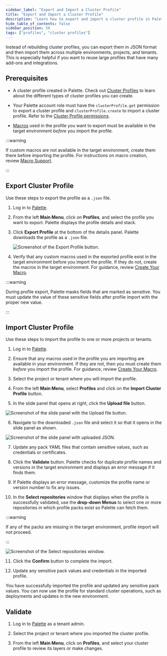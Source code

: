 ```yaml
---
sidebar_label: "Export and Import a Cluster Profile"
title: "Export and Import a Cluster Profile"
description: "Learn how to export and import a cluster profile in Palette."
hide_table_of_contents: false
sidebar_position: 50
tags: ["profiles", "cluster profiles"]
---
```


Instead of rebuilding cluster profiles, you can export them in JSON format and then import them across multiple
environments, projects, and tenants. This is especially helpful if you want to reuse large profiles that have many
add-ons and integrations.

## Prerequisites

- A cluster profile created in Palette. Check out [Cluster Profiles](cluster-profiles.md) to learn about the different
  types of cluster profiles you can create.

- Your Palette account role must have the `clusterProfile.get` permission to export a cluster profile and
  `clusterProfile.create` to import a cluster profile. Refer to the
  [Cluster Profile permissions](../../user-management/palette-rbac/project-scope-roles-permissions.md#cluster-profile).

- [Macros](../../registries-and-packs/pack-constraints.md#pack-macros) used in the profile you want to export must be
  available in the target environment _before_ you import the profile.

:::warning

If custom macros are not available in the target environment, create them there before importing the profile. For
instructions on macro creation, review [Macro Support](../../clusters/cluster-management/macros.md#create-your-macro).

:::

## Export Cluster Profile

Use these steps to export the profile as a `.json` file.

1. Log in to [Palette](https://console.spectrocloud.com).

2. From the left **Main Menu**, click on **Profiles**, and select the profile you want to export. Palette displays the
   profile details and stack.

3. Click **Export Profile** at the bottom of the details panel. Palette downloads the profile as a `.json` file.

   ![Screenshot of the Export Profile button.](/profiles_cluster-profiles_export-import-cluster-profiles_export-highlight.webp)

4. Verify that any custom macros used in the exported profile exist in the target environment before you import the
   profile. If they do not, create the macros in the target environment. For guidance, review
   [Create Your Macro](../../clusters/cluster-management/macros.md#create-your-macro).

:::warning

During profile export, Palette masks fields that are marked as sensitive. You must update the value of these sensitive
fields after profile import with the proper new value.

:::

## Import Cluster Profile

Use these steps to import the profile to one or more projects or tenants.

1. Log in to [Palette](https://console.spectrocloud.com).

2. Ensure that any macros used in the profile you are importing are available in your environment. If they are not, then
   you must create them _before_ you import the profile. For guidance, review
   [Create Your Macro](../../clusters/cluster-management/macros.md#create-your-macro).

3. Select the project or tenant where you will import the profile.

4. From the left **Main Menu**, select **Profiles** and click on the **Import Cluster Profile** button.

5. In the slide panel that opens at right, click the **Upload file** button.

![Screenshot of the slide panel with the Upload file button.](/profiles_cluster-profiles_upload-json.webp)

6. Navigate to the downloaded `.json` file and select it so that it opens in the slide panel as shown.

![Screenshot of the slide panel with uploaded JSON.](/profiles_cluster-profiles_json-to-import.webp)

7. Update any pack YAML files that contain sensitive values, such as credentials or certificates.

8. Click the **Validate** button. Palette checks for duplicate profile names and versions in the target environment and
   displays an error message if it finds them.

9. If Palette displays an error message, customize the profile name or version number to fix any issues.

10. In the **Select repositories** window that displays when the profile is successfully validated, use the **drop-down
    Menus** to select one or more repositories in which profile packs exist so Palette can fetch them.

:::warning

If any of the packs are missing in the target environment, profile import will not proceed.

:::

![Screenshot of the Select repositories window.](/profiles_cluster-profiles_import-select-repos.webp)

11. Click the **Confirm** button to complete the import.

12. Update any sensitive pack values and credentials in the imported profile.

You have successfully imported the profile and updated any sensitive pack values. You can now use the profile for
standard cluster operations, such as deployments and updates in the new environment.

## Validate

1. Log in to [Palette](https://console.spectrocloud.com) as a tenant admin.

2. Select the project or tenant where you imported the cluster profile.

3. From the left **Main Menu**, click on **Profiles**, and select your cluster profile to review its layers or make
   changes.
